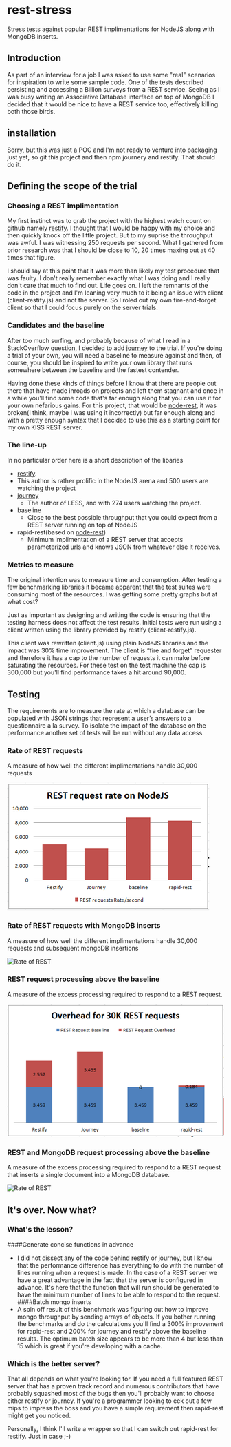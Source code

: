 rest-stress
===========
Stress tests against popular REST implimentations for NodeJS along with MongoDB inserts.

## Introduction
As part of an interview for a job I was asked to use some "real" scenarios for inspiration to write some sample code. One of the tests described persisting and accessing a Billion surveys from a REST service. Seeing as I was busy writing an Associative Database interface on top of MongoDB I decided that it would be nice to have a REST service too, effectively killing both those birds. 

installation
------------

Sorry, but this was just a POC and I'm not ready to venture into packaging just yet, so git this project and then npm journery and restify. That should do it.


## Defining the scope of the trial
### Choosing a REST implimentation
My first instinct was to grab the project with the highest watch count on github namely [restify](http://mcavage.github.com/node-restify/). I thought that I would be happy with my choice and then quickly knock off the little project. But to my suprise the throughput was awful. I was witnessing 250 requests per second. What I gathered from prior research was that I should be close to 10, 20 times maxing out at 40 times that figure. 

I should say at this point that it was more than likely my test procedure that was faulty. I don't really remember exactly what I was doing and I really don't care that much to find out. Life goes on. I left the remnants of the code in the project and I'm leaning very much to it being an issue with client (client-restify.js) and not the server. So I roled out my own fire-and-forget client so that I could focus purely on the server trials.     

### Candidates and the baseline
After too much surfing, and probably because of what I read in a StackOverflow question, I decided to add [journey](https://github.com/cloudhead/journey) to the trial. If you're doing a trial of your own, you will need a baseline to measure against and then, of course, you should be inspired to write your own library that runs somewhere between the baseline and the fastest contender. 

Having done these kinds of things before I know that there are people out there that have made inroads on projects and left them stagnant and once in a while you'll find some code that's far enough along that you can use it for your own nefarious gains. For this project, that would be [node-rest](https://github.com/tmpvar/node-rest), it was broken(I think, maybe I was using it incorrectly) but far enough along and with a pretty enough syntax that I decided to use this as a starting point for my own KISS REST server.

### The line-up
In no particular order here is a short description of the libaries

- [restify](http://mcavage.github.com/node-restify/).  
 - This author is rather prolific in the NodeJS arena and 500 users are watching the project
- [journey](https://github.com/cloudhead/journey)
  - The author of LESS, and with 274 users watching the project.
- baseline
  - Close to the best possible throughput that you could expect from a REST server running on top of NodeJS 
- rapid-rest(based on [node-rest](https://github.com/tmpvar/node-rest))
  - Minimum implimentation of a REST server that accepts parameterized urls and knows JSON from whatever else it receives.

### Metrics to measure
The original intention was to measure time and consumption. After testing a few benchmarking libraries it became apparent that the test suites were consuming most of the resources. I was getting some pretty graphs but at what cost? 

Just as important as designing and writing the code is ensuring that the testing harness does not affect the test results. Initial tests were run using a client written using the library provided by restify (client-restify.js). 

This client was rewritten (client.js) using plain NodeJS libraries and the impact was 30% time improvement.  The client is “fire and forget” requester and therefore it has a cap to the number of requests it can make before saturating the resources. For these test on the test machine the cap is 300,000 but you'll find performance takes a hit around 90,000.  

## Testing
The requirements are to measure the rate at which a database can be populated with JSON strings that represent a user’s answers to a questionnaire a la survey. To isolate the impact of the database on the performance another set of tests will be run without any data access.

### Rate of REST requests
A measure of how well the different implimentations handle 30,000 requests

![Rate of REST ](https://github.com/knowlecules/rest-stress/raw/master/images/restRate.png)

### Rate of REST requests with MongoDB inserts
A measure of how well the different implimentations handle 30,000 requests and subsequent mongoDB insertions

![Rate of REST ](https://github.com/knowlecules/rest-stress/raw/master/images/mongoRate.png)

### REST request processing above the baseline
A measure of the excess processing required to respond to a REST request.

![Rate of REST ](https://github.com/knowlecules/rest-stress/raw/master/images/restOverhead.png)

### REST and MongoDB request processing above the baseline
A measure of the excess processing required to respond to a REST request that inserts a single document into a MongoDB database.
 
![Rate of REST ](https://github.com/knowlecules/rest-stress/raw/master/images/mongoOverhead.png)

## It's over. Now what?
### What's the lesson?
####Generate concise functions in advance
  - I did not dissect any of the code behind restify or journey, but I know that the performance difference has everything to do with the number of lines running when a request is made. In the case of a REST server we have a great advantage in the fact that the server is configured in advance. It's here that the function that will run should be generated to have the minimum number of lines to be able to respond to the request. 
####Batch mongo inserts
  - A spin off result of this benchmark was figuring out how to improve mongo throughput by sending arrays of objects. If you bother running the benchmarks and do the calculations you'll find a 300% improvement for rapid-rest and 200% for journey and restify above the baseline results. The optimum batch size appears to be more than 4 but less than 15 which is great if you're developing with a cache.


### Which is the better server?
That all depends on what you're looking for. If you need a full featured REST server that has a proven track record and numerous contributors that have probably squashed most of the bugs then you'll probably want to choose either restify or journey. If you're a programmer looking to eek out a few mips to impress the boss and you have a simple requirement then rapid-rest might get you noticed.

Personally, I think I'll write a wrapper so that I can switch out rapid-rest for restify. Just in case ;-)
